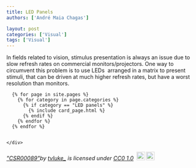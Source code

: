 ```yaml
---
title: LED Panels
authors: ['André Maia Chagas']

layout: post
categories: ['Visual']
tags: ['Visual']
---
```


In fields related to vision, stimulus presentation is always an issue due to slow refresh rates on commercial monitors/projectors. One way to circumvent this problem is to use LEDs  arranged in a matrix to present stimuli, that can be driven at much higher refresh rates, but have a worst resolution than monitors.

<section class="blog">
  <div class="container">
    <div class="post-list" itemscope="" itemtype="http://schema.org/Blog">

      {% for page in site.pages %}
        {% for category in page.categories %}
          {% if category == "LED panels" %}
            {% include card_page.html %}
          {% endif %}
        {% endfor %}
      {% endfor %}


    </div>
  </div>
</section>


<p style="font-size: 0.9rem;font-style: italic;"><a href="https://www.flickr.com/photos/169136682@N02/32666262257">"CSR00089"</a><span>by <a href="https://www.flickr.com/photos/169136682@N02">tvluke_</a></span> is licensed under <a href="https://creativecommons.org/licenses/CC0/1.0/?ref=ccsearch&atype=html" style="margin-right: 5px;">CC0 1.0</a><a href="https://creativecommons.org/licenses/CC0/1.0/?ref=ccsearch&atype=html" target="_blank" rel="noopener noreferrer" style="display: inline-block;white-space: none;opacity: .7;margin-top: 2px;margin-left: 3px;height: 22px !important;"><img style="height: inherit;margin-right: 3px;display: inline-block;" src="https://search.creativecommons.org/static/img/cc_icon.svg" /><img style="height: inherit;margin-right: 3px;display: inline-block;" src="https://search.creativecommons.org/static/img/cc-cc0_icon.svg" /></a></p>
